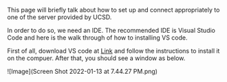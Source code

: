 This page will briefly talk about how to set up and connect appropriately to one of the server provided by UCSD.

In order to do so, we need an IDE. The recommended IDE is Visual Studio Code and here is the walk through of how to installing VS code.

First of all, download VS code at [Link](https://code.visualstudio.com) and follow the instructions to install it on the compuer. After that, you should see a window as below.

![Image](Screen Shot 2022-01-13 at 7.44.27 PM.png)
